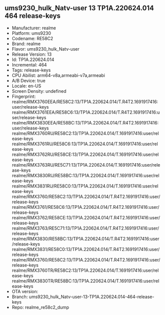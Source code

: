 ## ums9230_hulk_Natv-user 13 TP1A.220624.014 464 release-keys
- Manufacturer: realme
- Platform: ums9230
- Codename: RE58C2
- Brand: realme
- Flavor: ums9230_hulk_Natv-user
- Release Version: 13
- Id: TP1A.220624.014
- Incremental: 464
- Tags: release-keys
- CPU Abilist: arm64-v8a,armeabi-v7a,armeabi
- A/B Device: true
- Locale: en-US
- Screen Density: undefined
- Fingerprint: realme/RMX3760EEA/RE58C2:13/TP1A.220624.014/T.R4T2.1691917416:user/release-keys
realme/RMX3761EEA/RE58C6:13/TP1A.220624.014/T.R4T2.1691917416:user/release-keys
realme/RMX3830EEA/RE58BC:13/TP1A.220624.014/T.R4T2.1691917416:user/release-keys
realme/RMX3760RU/RE58C2:13/TP1A.220624.014/T.1691917416:user/release-keys
realme/RMX3761RU/RE58C6:13/TP1A.220624.014/T.1691917416:user/release-keys
realme/RMX3762RU/RE58CE:13/TP1A.220624.014/T.1691917416:user/release-keys
realme/RMX3763RU/RE5C71:13/TP1A.220624.014/T.1691917416:user/release-keys
realme/RMX3830RU/RE58BC:13/TP1A.220624.014/T.1691917416:user/release-keys
realme/RMX3831RU/RE58C0:13/TP1A.220624.014/T.1691917416:user/release-keys
realme/RMX3760/RE58C2:13/TP1A.220624.014/T.R4T2.1691917416:user/release-keys
realme/RMX3761/RE58C6:13/TP1A.220624.014/T.R4T2.1691917416:user/release-keys
realme/RMX3762/RE58CE:13/TP1A.220624.014/T.R4T2.1691917416:user/release-keys
realme/RMX3763/RE5C71:13/TP1A.220624.014/T.R4T2.1691917416:user/release-keys
realme/RMX3830/RE58BC:13/TP1A.220624.014/T.R4T2.1691917416:user/release-keys
realme/RMX3831/RE58C0:13/TP1A.220624.014/T.R4T2.1691917416:user/release-keys
realme/RMX3760/RE58C2:13/TP1A.220624.014/T.R4T2.1691917416:user/release-keys
realme/RMX3760TR/RE58C2:13/TP1A.220624.014/T.1691917416:user/release-keys
realme/RMX3830TR/RE58BC:13/TP1A.220624.014/T.1691917416:user/release-keys
- OTA version: 
- Branch: ums9230_hulk_Natv-user-13-TP1A.220624.014-464-release-keys
- Repo: realme_re58c2_dump
